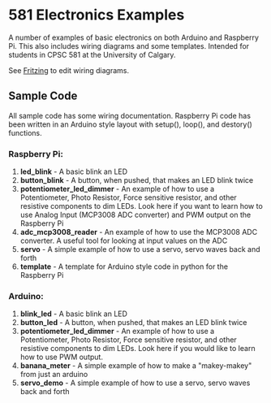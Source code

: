 # 581 Electronics Examples

A number of examples of basic electronics on both Arduino and Raspberry Pi. This also includes wiring diagrams and some templates. Intended for students in CPSC 581 at the University of Calgary.


See [Fritzing](http://fritzing.org/home/) to edit wiring diagrams.


## Sample Code
All sample code has some wiring documentation. Raspberry Pi code has been written in an Arduino style layout with setup(), loop(), and destory() functions.


### Raspberry Pi:
1. **led_blink** - A basic blink an LED 
2. **button_blink** - A button, when pushed, that makes an LED blink twice
3. **potentiometer_led_dimmer** - An example of how to use a Potentiometer, Photo Resistor, Force sensitive resistor, and other resistive components to dim LEDs. Look here if you want to learn how to use Analog Input (MCP3008 ADC converter) and PWM output on the Raspberry Pi
4. **adc_mcp3008_reader** - An example of how to use the MCP3008 ADC converter. A useful tool for looking at input values on the ADC
5. **servo** - A simple example of how to use a servo, servo waves back and forth
6. **template** - A template for Arduino style code in python for the Raspberry Pi


### Arduino:
1. **blink_led** - A basic blink an LED 
2. **button_led** - A button, when pushed, that makes an LED blink twice
3. **potentiometer_led_dimmer** - An example of how to use a Potentiometer, Photo Resistor, Force sensitive resistor, and other resistive components to dim LEDs. Look here if you would like to learn how to use PWM output.
2. **banana_meter** - A simple example of how to make a "makey-makey" from just an arduino
3. **servo_demo** - A simple example of how to use a servo, servo waves back and forth

